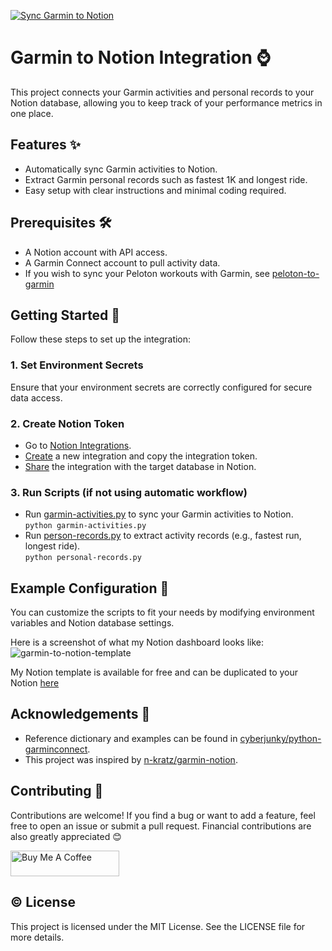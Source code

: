 [![Sync Garmin to Notion](https://github.com/chloevoyer/garmin-to-notion/actions/workflows/manual.yml/badge.svg?branch=main)](https://github.com/chloevoyer/garmin-to-notion/actions/workflows/manual.yml)
# Garmin to Notion Integration :watch:
This project connects your Garmin activities and personal records to your Notion database, allowing you to keep track of your performance metrics in one place.

## Features :sparkles:  
- Automatically sync Garmin activities to Notion.
- Extract Garmin personal records such as fastest 1K and longest ride.
- Easy setup with clear instructions and minimal coding required.

## Prerequisites :hammer_and_wrench:  
- A Notion account with API access.
- A Garmin Connect account to pull activity data.
- If you wish to sync your Peloton workouts with Garmin, see [peloton-to-garmin](https://github.com/philosowaffle/peloton-to-garmin)
## Getting Started :dart:
Follow these steps to set up the integration:
### 1. Set Environment Secrets
Ensure that your environment secrets are correctly configured for secure data access.
### 2. Create Notion Token
* Go to [Notion Integrations](https://www.notion.so/profile/integrations).
* [Create](https://developers.notion.com/docs/create-a-notion-integration) a new integration and copy the integration token.
* [Share](https://www.notion.so/help/add-and-manage-connections-with-the-api#enterprise-connection-settings) the integration with the target database in Notion.
### 3. Run Scripts (if not using automatic workflow)
* Run [garmin-activities.py](https://github.com/chloevoyer/garmin-to-notion/blob/main/garmin-activities.py) to sync your Garmin activities to Notion.  
`python garmin-activities.py`
* Run [person-records.py](https://github.com/chloevoyer/garmin-to-notion/blob/main/personal-records.py) to extract activity records (e.g., fastest run, longest ride).  
`python personal-records.py` 
## Example Configuration :pencil:    
You can customize the scripts to fit your needs by modifying environment variables and Notion database settings.  

Here is a screenshot of what my Notion dashboard looks like:  
![garmin-to-notion-template](https://github.com/user-attachments/assets/b37077cc-fe87-466f-9424-8ba9e4efa909)


My Notion template is available for free and can be duplicated to your Notion [here](https://www.notion.so/templates/fitness-tracker-738)

## Acknowledgements :raised_hands:  
- Reference dictionary and examples can be found in [cyberjunky/python-garminconnect](https://github.com/cyberjunky/python-garminconnect.git).
- This project was inspired by [n-kratz/garmin-notion](https://github.com/n-kratz/garmin-notion.git).
## Contributing :handshake:   
Contributions are welcome! If you find a bug or want to add a feature, feel free to open an issue or submit a pull request. Financial contributions are also greatly appreciated :blush:    

<a href="https://www.buymeacoffee.com/cvoyer" target="_blank"><img src="https://cdn.buymeacoffee.com/buttons/default-orange.png" alt="Buy Me A Coffee" height="41" width="174"></a>   

## :copyright: License  
This project is licensed under the MIT License. See the LICENSE file for more details.


